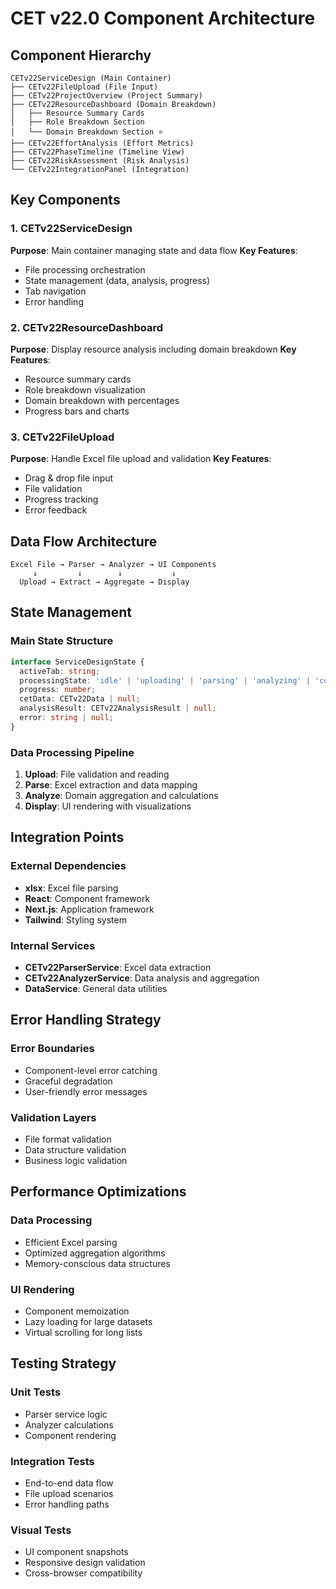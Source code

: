 # CET v22.0 Component Architecture

## Component Hierarchy

```
CETv22ServiceDesign (Main Container)
├── CETv22FileUpload (File Input)
├── CETv22ProjectOverview (Project Summary)
├── CETv22ResourceDashboard (Domain Breakdown)
│   ├── Resource Summary Cards
│   ├── Role Breakdown Section
│   └── Domain Breakdown Section ⭐
├── CETv22EffortAnalysis (Effort Metrics)
├── CETv22PhaseTimeline (Timeline View)
├── CETv22RiskAssessment (Risk Analysis)
└── CETv22IntegrationPanel (Integration)
```

## Key Components

### 1. CETv22ServiceDesign

**Purpose**: Main container managing state and data flow
**Key Features**:

- File processing orchestration
- State management (data, analysis, progress)
- Tab navigation
- Error handling

### 2. CETv22ResourceDashboard

**Purpose**: Display resource analysis including domain breakdown
**Key Features**:

- Resource summary cards
- Role breakdown visualization
- Domain breakdown with percentages
- Progress bars and charts

### 3. CETv22FileUpload

**Purpose**: Handle Excel file upload and validation
**Key Features**:

- Drag & drop file input
- File validation
- Progress tracking
- Error feedback

## Data Flow Architecture

```
Excel File → Parser → Analyzer → UI Components
     ↓         ↓        ↓           ↓
  Upload → Extract → Aggregate → Display
```

## State Management

### Main State Structure

```typescript
interface ServiceDesignState {
  activeTab: string;
  processingState: 'idle' | 'uploading' | 'parsing' | 'analyzing' | 'completed' | 'error';
  progress: number;
  cetData: CETv22Data | null;
  analysisResult: CETv22AnalysisResult | null;
  error: string | null;
}
```

### Data Processing Pipeline

1. **Upload**: File validation and reading
2. **Parse**: Excel extraction and data mapping
3. **Analyze**: Domain aggregation and calculations
4. **Display**: UI rendering with visualizations

## Integration Points

### External Dependencies

- **xlsx**: Excel file parsing
- **React**: Component framework
- **Next.js**: Application framework
- **Tailwind**: Styling system

### Internal Services

- **CETv22ParserService**: Excel data extraction
- **CETv22AnalyzerService**: Data analysis and aggregation
- **DataService**: General data utilities

## Error Handling Strategy

### Error Boundaries

- Component-level error catching
- Graceful degradation
- User-friendly error messages

### Validation Layers

- File format validation
- Data structure validation
- Business logic validation

## Performance Optimizations

### Data Processing

- Efficient Excel parsing
- Optimized aggregation algorithms
- Memory-conscious data structures

### UI Rendering

- Component memoization
- Lazy loading for large datasets
- Virtual scrolling for long lists

## Testing Strategy

### Unit Tests

- Parser service logic
- Analyzer calculations
- Component rendering

### Integration Tests

- End-to-end data flow
- File upload scenarios
- Error handling paths

### Visual Tests

- UI component snapshots
- Responsive design validation
- Cross-browser compatibility
